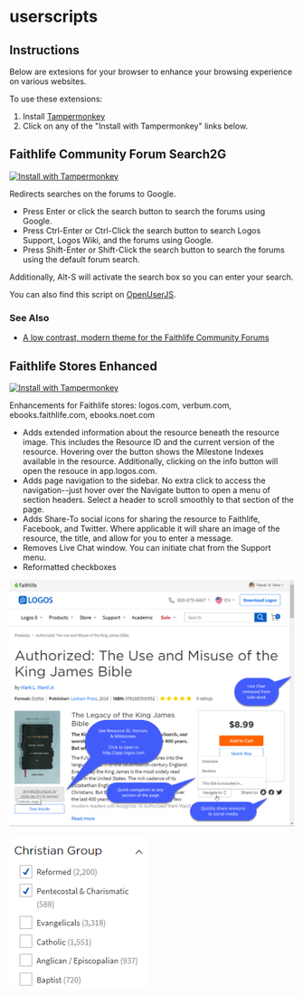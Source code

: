 # userscripts

## Instructions

Below are extesions for your browser to enhance your browsing experience on various websites.

To use these extensions:

1. Install [Tampermonkey](https://www.tampermonkey.net/)
2. Click on any of the "Install with Tampermonkey" links below.


## Faithlife Community Forum Search2G

[![Install with Tampermonkey](https://img.shields.io/badge/Install%20with-Tampermonkey-00485b.svg)](https://github.com/simsrw73/userscripts/raw/master/scripts/Faithlife_Community_Forum_Search2G.user.js)

Redirects searches on the forums to Google.

- Press Enter or click the search button to search the forums using Google.
- Press Ctrl-Enter or Ctrl-Click the search button to search Logos Support, Logos Wiki, and the forums using Google.
- Press Shift-Enter or Shift-Click the search button to search the forums using the default forum search.

Additionally, Alt-S will activate the search box so you can enter your search.

You can also find this script on [OpenUserJS](https://openuserjs.org/scripts/simsrw73/Faithlife_Community_Forum_Search2G).

### See Also
 - [A low contrast, modern theme for the Faithlife Community Forums](https://github.com/simsrw73/white-off)

## Faithlife Stores Enhanced

[![Install with Tampermonkey](https://img.shields.io/badge/Install%20with-Tampermonkey-00485b.svg)](https://github.com/simsrw73/userscripts/raw/master/scripts/Faithlife_Stores_Enhanced.user.js)

Enhancements for Faithlife stores: logos.com, verbum.com, ebooks.faithlife.com, ebooks.noet.com

- Adds extended information about the resource beneath the resource image. This includes the Resource ID and the current version of the resource. Hovering over the button shows the Milestone Indexes available in the resource. Additionally, clicking on the info button will open the resouce in app.logos.com.
- Adds page navigation to the sidebar. No extra click to access the navigation--just hover over the Navigate button to open a menu of section headers. Select a header to scroll smoothly to that section of the page.
- Adds Share-To social icons for sharing the resource to Faithlife, Facebook, and Twitter. Where applicable it will share an image of the resource, the title, and allow for you to enter a message.
- Removes Live Chat window. You can initiate chat from the Support menu.
- Reformatted checkboxes

![Hero](screenshots/FaithlifeStoresEnh.png)

![Reformatted Checkboxes](screenshots/fseCheckboxes.png)
